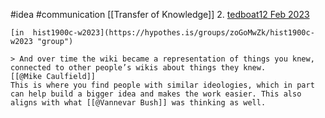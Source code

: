 #idea #communication  [[Transfer of Knowledge]]
2. [tedboat](https://hypothes.is/users/tedboat "username")[12 Feb 2023](https://hypothes.is/a/7LnIgKqjEe2XUDepiWHdgA "date")
    
    [in  hist1900c-w2023](https://hypothes.is/groups/zoGoMwZk/hist1900c-w2023 "group")
    
    > And over time the wiki became a representation of things you knew, connected to other people’s wikis about things they knew.
    [[@Mike Caulfield]]
    This is where you find people with similar ideologies, which in part can help build a bigger idea and makes the work easier. This also aligns with what [[@Vannevar Bush]] was thinking as well.

